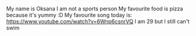 My name is Oksana
I am not a sports person
My favourite food is pizza because it's yummy :D
My favourite song today is: https://www.youtube.com/watch?v=6Wnp6csnrVQ
I am 29 but I still can't swim
